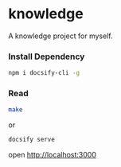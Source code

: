 # knowledge

A knowledge project for myself.

### Install Dependency

```bash
npm i docsify-cli -g
```

### Read

```bash
make
```

or

```bash
docsify serve
```

open [http://localhost:3000](http://localhost:3000)
